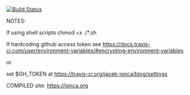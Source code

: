 [![Build Status](https://img.shields.io/travis/jacek-jonca/blog?style=for-the-badge)](https://travis-ci.org/jacek-jonca/blog)

NOTES:

If using shell scripts chmod +x ./*.sh

If hardcoding github access token see https://docs.travis-ci.com/user/environment-variables/#encrypting-environment-variables

or

set $GH_TOKEN at https://travis-ci.org/jacek-jonca/blog/settings

COMPILED site: https://jonca.org
